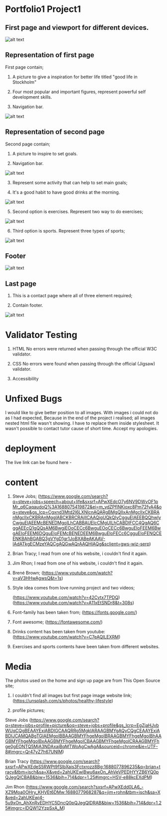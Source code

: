 # Portfolio1 Project1

## First page and viewport for different devices.

![alt text](assets/images/Screenshot-of-website.png)

## Representation of first page

First page contain;

1. A picture to give a inspiration for better life titled "good life in Stockholm"

2. Four most popular and important figures, represent powerful self development skills.

3. Navigation bar.


![alt text](assets/images/first-page.png)

## Representation of second page

Second page contain;

1. A picture to inspire to set goals.

2. Navigation bar.

![alt text](assets/images/second-page.png)

3. Represent some activity that can help to set main goals;

4. It's a good habit to have good drinks at the morning.

![alt text](assets/images/representation-drinks.png)

5. Second option is exercises. Represent two way to do exercises;

![alt text](assets/images/representation-exercises.png)

6. Third option is sports. Represent three types of sports;

![alt text](assets/images/representation-sport.png)

## Footer

![alt text](assets/images/footer-image.png)

## Last page

1. This is a contact page where all of three element required;

2. Contain footer.

![alt text](assets/images/contact-page.png)

# Validator Testing

1. HTML
   No errors were returned when passing through the official W3C validator.

2. CSS
   No errors were found when passing through the official (Jigsaw) validator.

3. Accessibility

   

# Unfixed Bugs

I would like to give better position to all images. With images i could not do as I had expected, Because in the end of the project i realised; all images nested html file wasn't showing. I have to replace them inside stylesheet. It wasn't possible to contact tutor cause of short time. Accept my apologies.

# deployment

The live link can be found here - 

# content

1. Steve Jobs; (https://www.google.com/search?q=steve+jobs+speech+about+life&sxsrf=APwXEdcO7y6NV9DWvOF1pMr_q6CaqaudoQ%3A1688075419872&ei=m_ydZPflNKioxc8Pm72fyA4&oq=steve&gs_lcp=Cgxnd3Mtd2l6LXNlcnAQARgBMgQIIxAnMgcIIxCKBRAnMgcIIxCKBRAnMggIABCKBRCRAjIICAAQigUQkQIyCgguEIAEEBQQhwIyCwguEIAEEMcBENEDMgoILhCABBAUEIcCMgUILhCABDIFCC4QgAQ6CggAEEcQ1gQQsAM6BwgjEOoCECc6BwguEOoCECc6BwguEIoFEEM6BwgAEIoFEEM6DQguEIoFEMcBENEDEEM6BwguEIoFECc6CgguEIoFENQCEENKBAhBGABQ3gVYgD1gr1JoBXABeAKAAV-IAdATkgECMzeYAQCgAQGwAQrAAQHIAQg&sclient=gws-wiz-serp)

2. Brian Tracy; I read from one of his website, i couldn't find it again.

3. Jim Rhon; I read from one of his website, i couldn't find it again.

4. Brené Brown; (https://www.youtube.com/watch?v=aV3HHwAgwsQ&t=1s)

5. Style idea comes from love running project and two videos;

   (https://www.youtube.com/watch?v=42Cvtx7TPDQ)
   (https://www.youtube.com/watch?v=A11xEtSNDr8&t=308s)

6. Font-family has been taken from;
   (https://fonts.google.com/)

7. Font awesome; (https://fontawesome.com/)

8. Drinks content has been taken from youtube: (https://www.youtube.com/watch?v=C7eAQILEXRM)

9. Exercises and sports contents have been taken from different websites.

# Media

The photos used on the home and sign up page are from This Open Source site;

1. I couldn't find all images but first page image website link; (https://unsplash.com/s/photos/healthy-lifestyle)

2. profile pictures;

Steve Jobs
(https://www.google.com/search?q=steve+jobs+profile+picture&oq=steve+jobs+profile&gs_lcrp=EgZjaHJvbWUqCQgBEAAYExiABDIGCAAQRRg5MgkIARAAGBMYgAQyCQgCEAAYExiABDIJCAMQABgTGIAEMgoIBBAAGBMYFhgeMgoIBRAAGBMYFhgeMgoIBhAAGBMYFhgeMgoIBxAAGBMYFhgeMgoICBAAGBMYFhgeMgoICRAAGBMYFhge0gEONTQ5MjA3NDAxajBqMTWoAgCwAgA&sourceid=chrome&ie=UTF-8#imgrc=Qr47yZ7h67UNIM)

Brian Tracy
(https://www.google.com/search?sxsrf=APwXEdeS5RWPt9fSlbXais3Fctxrozz8Bg:1688077896235&q=brian+tracy&tbm=isch&sa=X&ved=2ahUKEwjBwu6axOn_AhVeVPEDHYYZB6YQ0pQJegQICBAB&biw=1536&bih=714&dpr=1.25#imgrc=HSV-e88kcEXdPM)

Jim Rhon
(https://www.google.com/search?sxsrf=APwXEdd0LA6_-XZ9Moa0OHry_KHVEt6DMw:1688077968287&q=jim+rohn&tbm=isch&sa=X&ved=2ahUKEwj4-5u9xOn_AhXnRvEDHYC5DncQ0pQJegQIDRAB&biw=1536&bih=714&dpr=1.25#imgrc=lDQW12YzpSxA_M)
